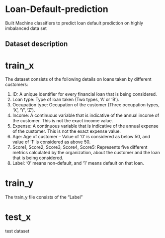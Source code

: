 # Loan-Default-prediction
Built Machine classifiers to predict loan default prediction on highly imbalanced data set

## Dataset description
# train_x
The dataset consists of the following details on loans taken by different customers:
1. ID: A unique identifier for every financial loan that is being considered.
2. Loan type: Type of loan taken (Two types, ‘A’ or ‘B’).
3. Occupation type: Occupation of the customer (Three occupation types, ‘X’, ‘Y’,
‘Z’).
4. Income: A continuous variable that is indicative of the annual income of the
customer. This is not the exact income value.
5. Expense: A continuous variable that is indicative of the annual expense of the
customer. This is not the exact expense value.
6. Age: Age of customer – Value of ‘0’ is considered as below 50, and value of ‘1’ is
considered as above 50.
7. Score1, Score2, Score3, Score4, Score5: Represents five different metrics
calculated by the organization, about the customer and the loan that is being
considered.
8. Label: ‘0’ means non-default, and ‘1’ means default on that loan.

# train_y
The train_y file consists of the “Label”

# test_x
test dataset

